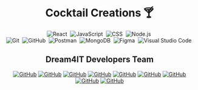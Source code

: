 <h1 align="center">  Cocktail Creations  🍸    </h1>


<span align="center"> 
  
![React](https://img.shields.io/badge/-React-05122A?style=flat&logo=React)&nbsp;
![JavaScript](https://img.shields.io/badge/-JavaScript-05122A?style=flat&logo=javascript)&nbsp;
![CSS](https://img.shields.io/badge/-CSS-05122A?style=flat&logo=CSS3&logoColor=1572B6)&nbsp;
![Node.js](https://img.shields.io/badge/-Node.js-05122A?style=flat&logo=Node.js)&nbsp;  
![Git](https://img.shields.io/badge/-Git-05122A?style=flat&logo=git)&nbsp;
![GitHub](https://img.shields.io/badge/-GitHub-05122A?style=flat&logo=github)&nbsp;
![Postman](https://img.shields.io/badge/-Postman-05122A?style=flat&logo=Postman)&nbsp;
![MongoDB](https://img.shields.io/badge/-MongoDB-05122A?style=flat&logo=MongoDB)&nbsp;
![Figma](https://img.shields.io/badge/-Figma-05122A?style=flat&logo=figma)&nbsp;
![Visual Studio Code](https://img.shields.io/badge/-Visual%20Studio%20Code-05122A?style=flat&logo=visual-studio-code&logoColor=007ACC)&nbsp;

</span>

<h2 align="center"> Dream4IT Developers Team </h2>

<span align="center"> 
  
<a align="center" href="https://github.com/Kolesanencore">![GitHub](https://img.shields.io/badge/-Kolesanencore-05122A?style=flat&logo=github)</a>
<a align="center" href="https://github.com/Dvorakovskyi">![GitHub](https://img.shields.io/badge/-Dvorakovskyi-05122A?style=flat&logo=github)</a>
<a align="center" href="https://github.com/Djoult">![GitHub](https://img.shields.io/badge/-Djoult-05122A?style=flat&logo=github)</a>
<a align="center" href="https://github.com/Ptz81">![GitHub](https://img.shields.io/badge/-Ptz81-05122A?style=flat&logo=github)</a>
<a align="center" href="https://github.com/magistrkim">![GitHub](https://img.shields.io/badge/-magistrkim-05122A?style=flat&logo=github)</a>
<a align="center" href="https://github.com/parasolya">![GitHub](https://img.shields.io/badge/-parasolya-05122A?style=flat&logo=github)</a>
<a align="center" href="https://github.com/UlianaKud">![GitHub](https://img.shields.io/badge/-UlianaKud-05122A?style=flat&logo=github)</a>
<a align="center" href="https://github.com/VVladyslav">![GitHub](https://img.shields.io/badge/-VVladyslav-05122A?style=flat&logo=github)</a>
<a align="center" href="https://github.com/AlenaRublik">![GitHub](https://img.shields.io/badge/-AlenaRublik-05122A?style=flat&logo=github)</a>

</span>
